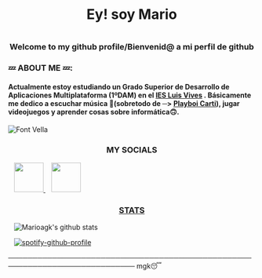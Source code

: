 # <h1 align="center"> Ey! soy Mario

# <h3 align="center">Welcome to my github profile/Bienvenid@ a mi perfil de github

###  💤 ABOUT ME 💤:

#### Actualmente estoy estudiando un Grado Superior de Desarrollo de Aplicaciones Multiplataforma (1ºDAM) en el [IES Luis Vives](http://iesluisvives.es/) . Básicamente me dedico a escuchar música 🎵(sobretodo de ─> [Playboi Carti](https://open.spotify.com/artist/699OTQXzgjhIYAHMy9RyPD)), jugar videojuegos y  aprender cosas sobre informática🙃.

![Font Vella](./images/videeo.gif)



##### <h3 align="center"> MY SOCIALS
</a> &nbsp;&nbsp;
    <a href="https://twitter.com/_mariioo17" target="_blank">
        <img loading="lazy" src="https://i.imgur.com/U4Uiaef.png" 
    height="60">
</a> &nbsp;&nbsp;
    <a href="https://www.instagram.com/_mariioo17/" target="_blank">
        <img loading="lazy" src="https://ladatacuenta.com/wp-content/uploads/2021/01/instagram-logo-png-transparent-0.png" 
    height="60">


    


##### <h3 align="center"> STATS



</a> &nbsp;&nbsp;
    ![Marioagk's github stats](https://github-readme-stats.vercel.app/api?username=marioagk&show_icons=true&theme=dracula)

</a> &nbsp;&nbsp;
    [![spotify-github-profile](https://spotify-github-profile.vercel.app/api/view?uid=r2r76g1x5dwf53l3q58kci3yp&cover_image=true&theme=default)](https://github.com/kittinan/spotify-github-profile) 


──────────────────────────────────────────────────────────────────────────── mgk😴
